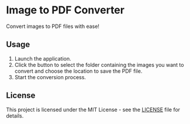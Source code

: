 # Image to PDF Converter

Convert images to PDF files with ease!

## Usage

1. Launch the application.
2. Click the button to select the folder containing the images you want to convert and choose the location to save the PDF file.
3. Start the conversion process.

## License

This project is licensed under the MIT License - see the [LICENSE](LICENSE) file for details.